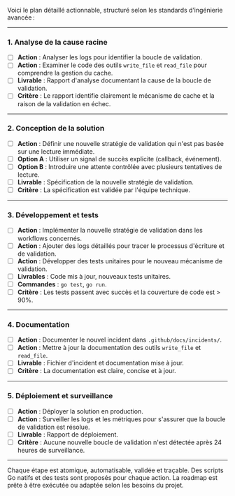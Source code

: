 Voici le plan détaillé actionnable, structuré selon les standards d’ingénierie avancée :

---

### 1. Analyse de la cause racine
- [ ] **Action** : Analyser les logs pour identifier la boucle de validation.
- [ ] **Action** : Examiner le code des outils `write_file` et `read_file` pour comprendre la gestion du cache.
- [ ] **Livrable** : Rapport d'analyse documentant la cause de la boucle de validation.
- [ ] **Critère** : Le rapport identifie clairement le mécanisme de cache et la raison de la validation en échec.

---

### 2. Conception de la solution
- [ ] **Action** : Définir une nouvelle stratégie de validation qui n'est pas basée sur une lecture immédiate.
- [ ] **Option A** : Utiliser un signal de succès explicite (callback, événement).
- [ ] **Option B** : Introduire une attente contrôlée avec plusieurs tentatives de lecture.
- [ ] **Livrable** : Spécification de la nouvelle stratégie de validation.
- [ ] **Critère** : La spécification est validée par l'équipe technique.

---

### 3. Développement et tests
- [ ] **Action** : Implémenter la nouvelle stratégie de validation dans les workflows concernés.
- [ ] **Action** : Ajouter des logs détaillés pour tracer le processus d'écriture et de validation.
- [ ] **Action** : Développer des tests unitaires pour le nouveau mécanisme de validation.
- [ ] **Livrables** : Code mis à jour, nouveaux tests unitaires.
- [ ] **Commandes** : `go test`, `go run`.
- [ ] **Critère** : Les tests passent avec succès et la couverture de code est > 90%.

---

### 4. Documentation
- [ ] **Action** : Documenter le nouvel incident dans `.github/docs/incidents/`.
- [ ] **Action** : Mettre à jour la documentation des outils `write_file` et `read_file`.
- [ ] **Livrable** : Fichier d'incident et documentation mise à jour.
- [ ] **Critère** : La documentation est claire, concise et à jour.

---

### 5. Déploiement et surveillance
- [ ] **Action** : Déployer la solution en production.
- [ ] **Action** : Surveiller les logs et les métriques pour s'assurer que la boucle de validation est résolue.
- [ ] **Livrable** : Rapport de déploiement.
- [ ] **Critère** : Aucune nouvelle boucle de validation n'est détectée après 24 heures de surveillance.

---

Chaque étape est atomique, automatisable, validée et traçable.
Des scripts Go natifs et des tests sont proposés pour chaque action.
La roadmap est prête à être exécutée ou adaptée selon les besoins du projet.